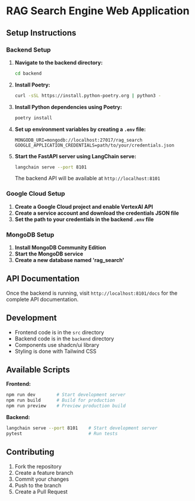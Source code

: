 # RAG Search Engine Web Application

## Setup Instructions

### Backend Setup

1. **Navigate to the backend directory:**

   ```bash
   cd backend
   ```

2. **Install Poetry:**

   ```bash
   curl -sSL https://install.python-poetry.org | python3 -
   ```

3. **Install Python dependencies using Poetry:**

   ```bash
   poetry install
   ```

4. **Set up environment variables by creating a `.env` file:**

   ```env
   MONGODB_URI=mongodb://localhost:27017/rag_search
   GOOGLE_APPLICATION_CREDENTIALS=path/to/your/credentials.json
   ```

5. **Start the FastAPI server using LangChain serve:**

   ```bash
   langchain serve --port 8101
   ```

   The backend API will be available at `http://localhost:8101`

### Google Cloud Setup

1. **Create a Google Cloud project and enable VertexAI API**
2. **Create a service account and download the credentials JSON file**
3. **Set the path to your credentials in the backend `.env` file**

### MongoDB Setup

1. **Install MongoDB Community Edition**
2. **Start the MongoDB service**
3. **Create a new database named 'rag_search'**

## API Documentation

Once the backend is running, visit `http://localhost:8101/docs` for the complete API documentation.

## Development

- Frontend code is in the `src` directory
- Backend code is in the `backend` directory
- Components use shadcn/ui library
- Styling is done with Tailwind CSS

## Available Scripts

**Frontend:**

```bash
npm run dev        # Start development server
npm run build      # Build for production
npm run preview    # Preview production build
```

**Backend:**

```bash
langchain serve --port 8101    # Start development server
pytest                         # Run tests
```

## Contributing

1. Fork the repository
2. Create a feature branch
3. Commit your changes
4. Push to the branch
5. Create a Pull Request
